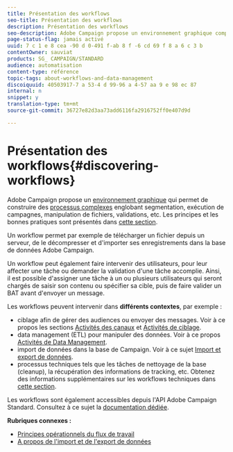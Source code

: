 ```yaml
---
title: Présentation des workflows
seo-title: Présentation des workflows
description: Présentation des workflows
seo-description: Adobe Campaign propose un environnement graphique complet qui permet de concevoir et automatiser des processus.
page-status-flag: jamais activé
uuid: 7 c 1 e 8 cea -90 d 0-491 f-ab 8 f -6 cd 69 f 8 a 6 c 3 b
contentOwner: sauviat
products: SG_ CAMPAIGN/STANDARD
audience: automatisation
content-type: référence
topic-tags: about-workflows-and-data-management
discoiquuid: 40503917-7 a 53-4 d 99-96 a 4-57 aa 9 e 98 ec 87
internal: n
snippet: y
translation-type: tm+mt
source-git-commit: 36727e82d3aa73add6116fa2916752ff0e407d9d

---
```



# Présentation des workflows{#discovering-workflows}

Adobe Campaign propose un [environnement graphique](../../automating/using/workflow-interface.md) qui permet de construire des [processus complexes](../../automating/using/workflow-operating-principles.md) englobant segmentation, exécution de campagnes, manipulation de fichiers, validations, etc. Les principes et les bonnes pratiques sont présentés dans [cette section](../../automating/using/building-a-workflow.md).

Un workflow permet par exemple de télécharger un fichier depuis un serveur, de le décompresser et d'importer ses enregistrements dans la base de données Adobe Campaign.

Un workflow peut également faire intervenir des utilisateurs, pour leur affecter une tâche ou demander la validation d'une tâche accomplie. Ainsi, il est possible d'assigner une tâche à un ou plusieurs utilisateurs qui seront chargés de saisir son contenu ou spécifier sa cible, puis de faire valider un BAT avant d'envoyer un message.

Les workflows peuvent intervenir dans **différents contextes**, par exemple :

* ciblage afin de gérer des audiences ou envoyer des messages. Voir à ce propos les sections [Activités des canaux](../../automating/using/about-channel-activities.md) et [Activités de ciblage](../../automating/using/about-targeting-activities.md).
* data management (ETL) pour manipuler des données. Voir à ce propos [Activités de Data Management](../../automating/using/about-data-management-activities.md).
* import de données dans la base de Campaign. Voir à ce sujet [Import et export de données](../../automating/using/about-data-import-and-export.md).
* processus techniques tels que les tâches de nettoyage de la base (cleanup), la récupération des informations de tracking, etc. Obtenez des informations supplémentaires sur les workflows techniques dans [cette section](../../administration/using/technical-workflows.md).

Les workflows sont également accessibles depuis l'API Adobe Campaign Standard. Consultez à ce sujet la [documentation dédiée](https://docs.campaign.adobe.com/doc/standard/en/api/ACS_API.html#managing-workflows).

**Rubriques connexes :**

* [Principes opérationnels du flux de travail](../../automating/using/workflow-operating-principles.md)
* [A propos de l'import et de l'export de données](../../automating/using/about-data-import-and-export.md)

